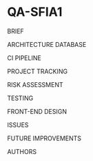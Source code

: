 # QA-SFIA1


BRIEF

ARCHITECTURE DATABASE

CI PIPELINE

PROJECT TRACKING

RISK ASSESSMENT

TESTING

FRONT-END DESIGN

ISSUES

FUTURE IMPROVEMENTS

AUTHORS
